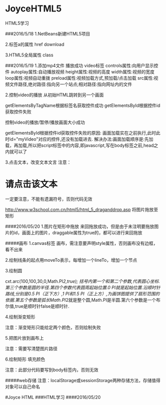 # JoyceHTML5
HTML5学习

###2016/5/18
1.NetBeans新建HTML5项目

2.标签a的属性
  href
  download

3.HTML5全局属性
  class

###2016/5/19
1.添加mp4文件 播放成功
  video标签
  controls属性:向用户显示控件
  autoplay属性:自动播放视频
  height属性:视频的高度
  width属性:视频的宽度
  loop属性:视频自动重拨
  preload属性:视频加载方式,预加载/点击加载
  src属性:视频文件路径,绝对路径:指向另一个站点;相对路径:指向网址内的文件

2.控制video的播放
  从初始HTML跳转到另一个画面

  getElementsByTagName根据标签名获取控件成功
  getElementsById根据控件id获取控件失败

  控制video的播放/暂停/播放画面大小成功

  getElementsById根据控件id获取控件失败的原因:
  画面加载实在<body></body>之前执行,此时此时id="myVideo"对应的控件,还没有加载进去.
  解决办法:画面加载顺序是:先加载<head>，再加载<body>,所以把script标签中的内容,即javascript,写在body标签之前,head之内就可以了
  
  3.点击文本，改变文本文言
  注意：
  <h1 onclick="this.innerHTML='谢谢!'">请点击该文本</h1>
  一定要注意，不能有遗漏符号，否则代码无效
  
  http://www.w3school.com.cn/html5/html_5_draganddrop.asp
  将图片拖放至矩形

####2016/05/20
1.图片在矩形中拖放
  来回拖放成功，但是由于未注明要拖放图片的id，画面上的图片，draggable属性为true的，都可以进行来回拖放
  
#####画布
1.canvas标签 画布，需注意要声明style属性，否则画布没有边框，看不出来

2.绘制线条的起点用moveTo表示，每增加一个lineTo，增加一个节点

3.绘制圆

cxt.arc(100,100,30,0,Math.PI*2,true); 括号内第一个和第二个参数,代表圆心坐标.第三个参数是圆的半径.第四个参数代表圆周起始位置.0 PI就是起始位置.沿顺时针路线,分别是0.5 PI（正下方）,1 PI和1.5 PI（正上方）,为画饼图提供了扇形范围的依据.第五个参数是弧长Math.PI*2就是整个圆,Math.PI是半圆.第六个参数是一个布尔值,true是顺时针false是顺时针.
 
4.绘制渐变矩形

注意：渐变矩形只能给定两个颜色，否则绘制失败

5.把图片放到画布上

注意：需要写清楚图片路径

6.绘制矩形 填充颜色

注意：此部分代码要写到body标签内，否则无效

#####web存储
注意：localStorage或sessionStorage两种存储方法，存储值得对象可以自己命名

#Joyce HTML
###HTML学习
####2016/05/20


